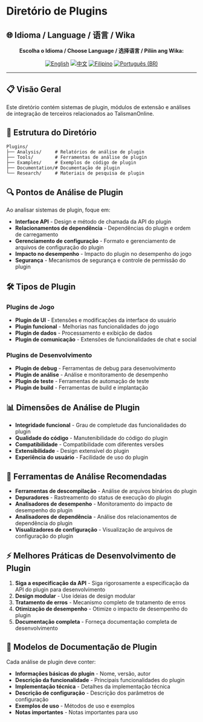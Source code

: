 # Diretório de Plugins

## 🌐 Idioma / Language / 语言 / Wika

<div align="center">

**Escolha o Idioma / Choose Language / 选择语言 / Piliin ang Wika:**

[![English](https://img.shields.io/badge/English-EN-blue?style=flat-square)](README.md)
[![中文](https://img.shields.io/badge/中文-CN-red?style=flat-square)](README_CN.md)
[![Filipino](https://img.shields.io/badge/Filipino-PH-green?style=flat-square)](README_PH.md)
[![Português (BR)](https://img.shields.io/badge/Português%20(BR)-BR-yellow?style=flat-square)](README_PT_BR.md)

</div>

---

## 📋 Visão Geral
Este diretório contém sistemas de plugin, módulos de extensão e análises de integração de terceiros relacionados ao TalismanOnline.

## 📁 Estrutura do Diretório
```
Plugins/
├── Analysis/     # Relatórios de análise de plugin
├── Tools/        # Ferramentas de análise de plugin
├── Examples/     # Exemplos de código de plugin
├── Documentation/# Documentação de plugin
└── Research/     # Materiais de pesquisa de plugin
```

## 🔍 Pontos de Análise de Plugin
Ao analisar sistemas de plugin, foque em:
- **Interface API** - Design e método de chamada da API do plugin
- **Relacionamentos de dependência** - Dependências do plugin e ordem de carregamento
- **Gerenciamento de configuração** - Formato e gerenciamento de arquivos de configuração do plugin
- **Impacto no desempenho** - Impacto do plugin no desempenho do jogo
- **Segurança** - Mecanismos de segurança e controle de permissão do plugin

## 🛠️ Tipos de Plugin
### Plugins de Jogo
- **Plugin de UI** - Extensões e modificações da interface do usuário
- **Plugin funcional** - Melhorias nas funcionalidades do jogo
- **Plugin de dados** - Processamento e exibição de dados
- **Plugin de comunicação** - Extensões de funcionalidades de chat e social

### Plugins de Desenvolvimento
- **Plugin de debug** - Ferramentas de debug para desenvolvimento
- **Plugin de análise** - Análise e monitoramento de desempenho
- **Plugin de teste** - Ferramentas de automação de teste
- **Plugin de build** - Ferramentas de build e implantação

## 📊 Dimensões de Análise de Plugin
- **Integridade funcional** - Grau de completude das funcionalidades do plugin
- **Qualidade do código** - Manutenibilidade do código do plugin
- **Compatibilidade** - Compatibilidade com diferentes versões
- **Extensibilidade** - Design extensível do plugin
- **Experiência do usuário** - Facilidade de uso do plugin

## 🔧 Ferramentas de Análise Recomendadas
- **Ferramentas de descompilação** - Análise de arquivos binários do plugin
- **Depuradores** - Rastreamento do status de execução do plugin
- **Analisadores de desempenho** - Monitoramento do impacto de desempenho do plugin
- **Analisadores de dependência** - Análise dos relacionamentos de dependência do plugin
- **Visualizadores de configuração** - Visualização de arquivos de configuração do plugin

## ⚡ Melhores Práticas de Desenvolvimento de Plugin
1. **Siga a especificação da API** - Siga rigorosamente a especificação da API do plugin para desenvolvimento
2. **Design modular** - Use ideias de design modular
3. **Tratamento de erros** - Mecanismo completo de tratamento de erros
4. **Otimização de desempenho** - Otimize o impacto de desempenho do plugin
5. **Documentação completa** - Forneça documentação completa de desenvolvimento

## 📝 Modelos de Documentação de Plugin
Cada análise de plugin deve conter:
- **Informações básicas do plugin** - Nome, versão, autor
- **Descrição da funcionalidade** - Principais funcionalidades do plugin
- **Implementação técnica** - Detalhes da implementação técnica
- **Descrição de configuração** - Descrição dos parâmetros de configuração
- **Exemplos de uso** - Métodos de uso e exemplos
- **Notas importantes** - Notas importantes para uso